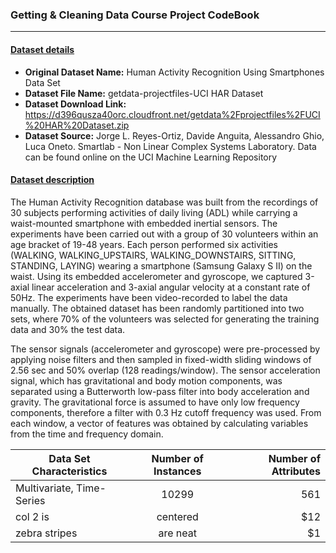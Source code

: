 ### Getting & Cleaning Data Course Project CodeBook
---------------------------------------------------

#### <ins>Dataset details</ins>

 * __Original Dataset Name:__ Human Activity Recognition Using Smartphones Data Set
 * __Dataset File Name:__ getdata-projectfiles-UCI HAR Dataset
 * __Dataset Download Link:__ https://d396qusza40orc.cloudfront.net/getdata%2Fprojectfiles%2FUCI%20HAR%20Dataset.zip
 * __Dataset Source:__ Jorge L. Reyes-Ortiz, Davide Anguita, Alessandro Ghio, Luca Oneto. Smartlab - Non Linear Complex Systems Laboratory. Data can be found online on the UCI Machine Learning Repository 

#### <ins>Dataset description</ins>

The Human Activity Recognition database was built from the recordings of 30 subjects performing activities of daily living (ADL) while carrying a waist-mounted smartphone with embedded inertial sensors. The experiments have been carried out with a group of 30 volunteers within an age bracket of 19-48 years. Each person performed six activities (WALKING, WALKING_UPSTAIRS, WALKING_DOWNSTAIRS, SITTING, STANDING, LAYING) wearing a smartphone (Samsung Galaxy S II) on the waist. Using its embedded accelerometer and gyroscope, we captured 3-axial linear acceleration and 3-axial angular velocity at a constant rate of 50Hz. The experiments have been video-recorded to label the data manually. The obtained dataset has been randomly partitioned into two sets, where 70% of the volunteers was selected for generating the training data and 30% the test data.

The sensor signals (accelerometer and gyroscope) were pre-processed by applying noise filters and then sampled in fixed-width sliding windows of 2.56 sec and 50% overlap (128 readings/window). The sensor acceleration signal, which has gravitational and body motion components, was separated using a Butterworth low-pass filter into body acceleration and gravity. The gravitational force is assumed to have only low frequency components, therefore a filter with 0.3 Hz cutoff frequency was used. From each window, a vector of features was obtained by calculating variables from the time and frequency domain. 

| Data Set Characteristics  | Number of Instances | Number of Attributes  |
| ------------------------- |:-------------------:| ---------------------:|
| Multivariate, Time-Series | 10299               | 561                   |
| col 2 is      | centered      |   $12 |
| zebra stripes | are neat      |    $1 |
